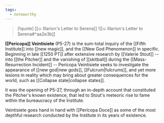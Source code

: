 ```yaml
---
tags:
  - noteworthy
---
```



>[!quote] [[⎉ Illarion's Letter to Serena]]
>![[⎉ Illarion's Letter to Serena#^aa2e3b]]

**[[Perícopa]] Veintisiete** (P5-27) is the sum-total inquiry of the [[Fifth Institute]] into [[new magic]], and the [[New God Phenomenon]] in specific. Beginning in late [[1250 PT]] after extensive research by [[Valerie Stout]] -- into [[the Pitcher]] and the vanishing of [[skitball]] during the [[Mass-Resurrection Incident]] -- Perícopa Veintisiete seeks to investigate the appearance of [[new god|new gods]], [[Fulcrum|fulcrums]], and yet more lesions in reality which may bring about greater consequences for the world, such as [[Collapse state|collapse states]].

It was the opening of P5-27, through an in-depth account that constituted the Pitcher's known existence, that led to Stout's meteoric rise to fame within the bureaucracy of the Institute.

Veintisiete goes hand in hand with [[Perícopa Doce]] as some of the most depthful research conducted by the Institute in its years of existence.